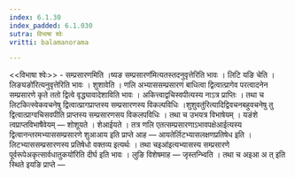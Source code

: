 ```yaml
---
index: 6.1.30
index_padded: 6.1.030
sutra: विभाषा श्वेः
vritti: balamanorama

---
```

<<विभाषा श्वेः>> - सम्प्रसारणमिति ।ष्यङ सम्प्रसारण᳚मित्यतस्तदनुवृत्तेरिति भावः । लिटि यङि चेति ।लिङ्यङो॑रित्यनुवृत्तेरिति भावः । शुशावेति । णलि अभ्याससम्प्रसारणं बाधित्वा द्वित्वात्प्रागेव परत्वादनेन सम्प्रसारणे कृते ततो द्वित्वे वृद्ध्यावादेशाविति भावः । अकित्त्वाद्वचिस्वपीत्यस्य नाऽत्र प्राप्तिः । तथा च लिटकित्स्वेकवचनेषु द्वित्वात्प्रागप्राप्तस्य सम्प्रसारणस्य विकल्पविधिः ।शुशुवतु॑रित्यादिद्विवचनबहुवचनेषु तु द्वित्वात्प्राग्वचिसवपीति प्राप्तस्य सम्प्रसारणसय विकलपविधिः । तथा च उभयत्र विभाषेयम् । यङंशे त्वप्राप्तविभाषैवेयम् —  शोशूयते । शेआईयते । तत्र णलि एतत्सम्प्रसारणाऽभावपक्षेआईत्यस्य द्वित्वानन्तरमभ्याससम्प्रसारणे शुआआय इति प्राप्ते आह — आयतेर्लिटभ्यासलक्षणप्रतिषेध इति । लिटभ्याससम्प्रसारणस्य प्रतिषेधो वक्तव्य इत्यर्थः । तथा चइआ॑इत्यभ्यासस्य सम्प्रसारणे पूर्वरूपेअकृत्सार्वधातुकयो॑रिति दीर्घ इति भावः । लुङि विशेषमाह —  जृस्तन्भ्विति । तथा च अइआ अ त् इति स्थिते इयङि प्राप्ते — 
